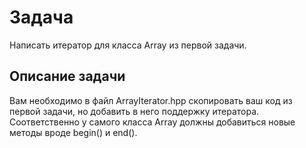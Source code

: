# Задача
Написать итератор для класса Array из первой задачи.

## Описание задачи
Вам необходимо в файл ArrayIterator.hpp скопировать ваш код из первой задачи, но добавить в него поддержку итератора.
Соответственно у самого класса Array должны добавиться новые методы вроде begin() и end().